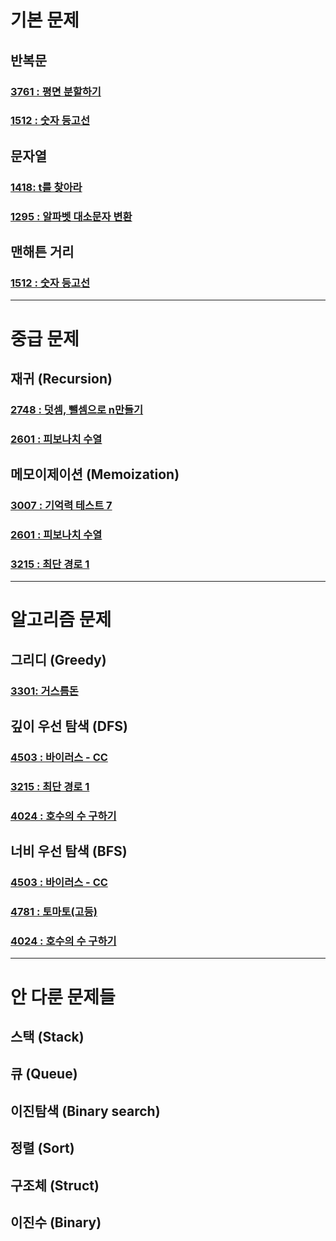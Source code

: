 # 기본 문제
## 반복문
### [3761 : 평면 분할하기](code/20250106_3761.c)
### [1512 : 숫자 등고선](code/20250110_1512.c)

## 문자열
### [1418: t를 찾아라](code/20250107_1418.c)
### [1295 : 알파벳 대소문자 변환](code/20250111_1295.c)

## 맨해튼 거리
### [1512 : 숫자 등고선](code/20250110_1512.c)

---

# 중급 문제
## 재귀 (Recursion)
### [2748 : 덧셈, 뺄셈으로 n만들기](code/20250107_2748.c)
### [2601 : 피보나치 수열](code/20250109_2601.c)

## 메모이제이션 (Memoization)
### [3007 : 기억력 테스트 7](code/20250108_3007.c)
### [2601 : 피보나치 수열](code/20250109_2601.c)
### [3215 : 최단 경로 1](code/20250110_3215.c)

---

# 알고리즘 문제
## 그리디 (Greedy)
### [3301: 거스름돈](code/20250108_3301.c)

## 깊이 우선 탐색 (DFS)
### [4503 : 바이러스 - CC](code/20250109_4503.c)
### [3215 : 최단 경로 1](code/20250110_3215.c)
### [4024 : 호수의 수 구하기](code/20250111_4024.c)

## 너비 우선 탐색 (BFS)
### [4503 : 바이러스 - CC](code/20250109_4503.c)
### [4781 : 토마토(고등)](code/20250111_4781.c)
### [4024 : 호수의 수 구하기](code/20250111_4024.c)

---

# 안 다룬 문제들
## 스택 (Stack)
## 큐 (Queue)
## 이진탐색 (Binary search)
## 정렬 (Sort)
## 구조체 (Struct)
## 이진수 (Binary)
